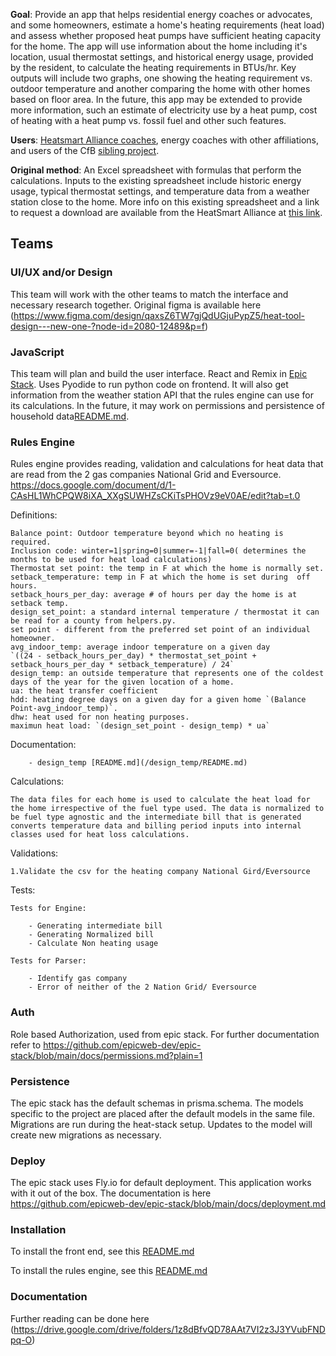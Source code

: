 **Goal**: Provide an app that helps residential energy coaches or advocates, and some homeowners, estimate a home's heating requirements (heat load) and assess whether proposed heat pumps have sufficient heating capacity for the home. The app will use information about the home including it's location, usual thermostat settings, and historical energy usage, provided by the resident, to calculate the heating requirements in BTUs/hr. Key outputs will include two graphs, one showing the heating requirement vs. outdoor temperature and another comparing the home with other homes based on floor area. In the future, this app may be extended to provide more information, such an estimate of electricity use by a heat pump, cost of heating with a heat pump vs. fossil fuel and other such features.

**Users**: [Heatsmart Alliance coaches](https://heatsmartalliance.org/about-our-volunteer-coaches/), energy coaches with other affiliations, and users of the CfB [sibling project](https://github.com/codeforboston/urban-league-heat-pump-accelerator).

**Original method**: An Excel spreadsheet with formulas that perform the calculations. Inputs to the existing spreadsheet include historic energy usage, typical thermostat settings, and temperature data from a weather station close to the home. More info on this existing spreadsheet and a link to request a download are available from the HeatSmart Alliance at [this link](https://heatsmartalliance.org/coaching-tools/heat-load-analysis/).

## Teams

### UI/UX and/or Design

This team will work with the other teams to match the interface and necessary research together. Original figma is available here (https://www.figma.com/design/qaxsZ6TW7gjQdUGjuPypZ5/heat-tool-design---new-one-?node-id=2080-12489&p=f)

### JavaScript

This team will plan and build the user interface. React and Remix in [Epic Stack](https://github.com/epicweb-dev/epic-stack). Uses Pyodide to run python code on frontend.
It will also get information from the weather station API that the rules engine can use for its calculations. In the future, it may work on permissions and persistence of household data[README.md](/heat-stack/public/pyodide-env/README.md).

### Rules Engine

Rules engine provides reading, validation and calculations for heat data that are read from the 2 gas companies National Grid and Eversource. https://docs.google.com/document/d/1-CAsHL1WhCPQW8iXA_XXgSUWHZsCKiTsPHOVz9eV0AE/edit?tab=t.0

Definitions:
    
    Balance point: Outdoor temperature beyond which no heating is required.
    Inclusion code: winter=1|spring=0|summer=-1|fall=0( determines the months to be used for heat load calculations)
    Thermostat set point: the temp in F at which the home is normally set.
    setback_temperature: temp in F at which the home is set during  off hours.
    setback_hours_per_day: average # of hours per day the home is at setback temp.
    design_set_point: a standard internal temperature / thermostat it can be read for a county from helpers.py.
    set point - different from the preferred set point of an individual homeowner.
    avg_indoor_temp: average indoor temperature on a given day 
    `((24 - setback_hours_per_day) * thermostat_set_point + setback_hours_per_day * setback_temperature) / 24`
    design_temp: an outside temperature that represents one of the coldest days of the year for the given location of a home.
    ua: the heat transfer coefficient
    hdd: heating degree days on a given day for a given home `(Balance Point-avg_indoor_temp)`.
    dhw: heat used for non heating purposes.
    maximun heat load: `(design_set_point - design_temp) * ua`

Documentation:
        
        - design_temp [README.md](/design_temp/README.md)

Calculations:
    
    The data files for each home is used to calculate the heat load for the home irrespective of the fuel type used. The data is normalized to be fuel type agnostic and the intermediate bill that is generated converts temperature data and billing period inputs into internal classes used for heat loss calculations.

Validations:

    1.Validate the csv for the heating company National Gird/Eversource

Tests:

    Tests for Engine:

        - Generating intermediate bill
        - Generating Normalized bill
        - Calculate Non heating usage

    Tests for Parser:

        - Identify gas company
        - Error of neither of the 2 Nation Grid/ Eversource


### Auth

Role based Authorization, used from epic stack. For further documentation refer to
https://github.com/epicweb-dev/epic-stack/blob/main/docs/permissions.md?plain=1

### Persistence

The epic stack has the default schemas in prisma.schema. The models specific to the project are placed after the default models in the same file. Migrations are run during the heat-stack setup. Updates to the model will create new migrations as necessary.

### Deploy

The epic stack uses Fly.io for default deployment. This application works with it out of the box. The documentation is here https://github.com/epicweb-dev/epic-stack/blob/main/docs/deployment.md

### Installation

To install the front end, see this [README.md](https://github.com/codeforboston/home-energy-analysis-tool/blob/main/heat-stack/README.md)

To install the rules engine, see this [README.md](https://github.com/codeforboston/home-energy-analysis-tool/blob/main/python/README.md)

### Documentation

Further reading can be done here (https://drive.google.com/drive/folders/1z8dBfvQD78AAt7VI2z3J3YVubFNDpq-O)